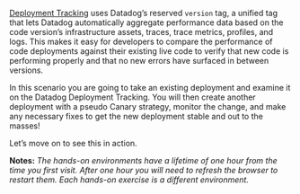 <a href="https://docs.datadoghq.com/tracing/deployment_tracking/?_ga=2.141108594.1187775506.1620062323-1847830342.1615239231">Deployment Tracking</a> uses Datadog’s reserved `version` tag, a unified tag that lets Datadog automatically aggregate performance data based on the code version’s infrastructure assets, traces, trace metrics, profiles, and logs. This makes it easy for developers to compare the performance of code deployments against their existing live code to verify that new code is performing properly and that no new errors have surfaced in between versions.

In this scenario you are going to take an existing deployment and examine it on the Datadog Deployment Tracking. You will then create another deployment with a pseudo Canary strategy, monitor the change, and make any necessary fixes to get the new deployment stable and out to the masses!

Let’s move on to see this in action.

**Notes:** *The hands-on environments have a lifetime of one hour from the time you first visit. After one hour you will need to refresh the browser to restart them. Each hands-on exercise is a different environment.*